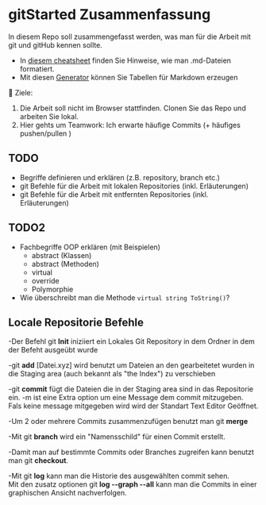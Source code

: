 # gitStarted Zusammenfassung
In diesem Repo soll zusammengefasst werden, was man für die Arbeit mit git und gitHub kennen sollte.
- In [diesem cheatsheet](https://github.com/adam-p/markdown-here/wiki/Markdown-Cheatsheet) finden Sie Hinweise, wie man .md-Dateien formatiert.
- Mit diesen [Generator](https://www.tablesgenerator.com/markdown_tables) können Sie Tabellen für Markdown erzeugen

:dart: Ziele:
1. Die Arbeit soll nicht im Browser stattfinden. Clonen Sie das Repo und arbeiten Sie lokal.
1. Hier gehts um Teamwork: Ich erwarte häufige Commits (+ häufiges pushen/pullen )

## TODO
- Begriffe definieren und erklären (z.B. repository, branch etc.)
- git Befehle für die Arbeit mit lokalen Repositories (inkl. Erläuterungen)
- git Befehle für die Arbeit mit entfernten Repositories (inkl. Erläuterungen)

## TODO2
- Fachbegriffe OOP erklären (mit Beispielen)
  - abstract (Klassen)
  - abstract (Methoden)
  - virtual
  - override
  - Polymorphie
- Wie überschreibt man die Methode `virtual string ToString()`?

## Locale Repositorie Befehle
-Der Befehl git **Init** iniziiert ein Lokales Git Repository in dem Ordner in dem der Befeht ausgeübt wurde  

-git **add** [Datei.xyz] wird benutzt um Dateien an den gearbeitetet wurden in die Staging area (auch bekannt als "the Index") zu verschieben  

-git **commit** fügt die Dateien die in der Staging area sind in das Repositorie ein. -m ist eine Extra option um eine Message dem commit mitzugeben.  
Fals keine message mitgegeben wird wird der Standart Text Editor Geöffnet.  

-Um 2 oder mehrere Commits zusammenzufügen benutzt man git **merge**  

-Mit git **branch** wird ein "Namensschild" für einen Commit erstellt.  

-Damit man auf bestimmte Commits oder Branches zugreifen kann benutzt man git **checkout**.  

-Mit git **log** kann man die Historie des ausgewählten commit sehen.  
Mit den zusatz optionen git **log --graph --all** kann man die Commits in einer graphischen Ansicht nachverfolgen.  